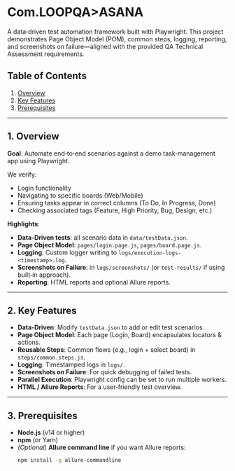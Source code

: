 # Com.LOOPQA>ASANA

A data‐driven test automation framework built with Playwright. This project demonstrates Page Object Model (POM), common steps, logging, reporting, and screenshots on failure—aligned with the provided QA Technical Assessment requirements.

## Table of Contents

1. [Overview](#overview)  
2. [Key Features](#key-features)  
3. [Prerequisites](#prerequisites)

---

## 1. Overview

**Goal**: Automate end‐to‐end scenarios against a demo task‐management app using Playwright.

We verify:
- Login functionality  
- Navigating to specific boards (Web/Mobile)  
- Ensuring tasks appear in correct columns (To Do, In Progress, Done)  
- Checking associated tags (Feature, High Priority, Bug, Design, etc.)

**Highlights**:
- **Data‐Driven tests**: all scenario data in `data/testData.json`.  
- **Page Object Model**: `pages/login.page.js`, `pages/board.page.js`.  
- **Logging**: Custom logger writing to `logs/execution-logs-<timestamp>.log`.  
- **Screenshots on Failure**: in `logs/screenshots/` (or `test-results/` if using built‐in approach).  
- **Reporting**: HTML reports and optional Allure reports.

---

## 2. Key Features

- **Data‐Driven**: Modify `testData.json` to add or edit test scenarios.  
- **Page Object Model**: Each page (Login, Board) encapsulates locators & actions.  
- **Reusable Steps**: Common flows (e.g., login + select board) in `steps/common.steps.js`.  
- **Logging**: Timestamped logs in `logs/`.  
- **Screenshots on Failure**: For quick debugging of failed tests.  
- **Parallel Execution**: Playwright config can be set to run multiple workers.  
- **HTML / Allure Reports**: For a user‐friendly test overview.

---

## 3. Prerequisites

- **Node.js** (v14 or higher)  
- **npm** (or Yarn)  
- *(Optional)* **Allure command line** if you want Allure reports:  
  ```bash
  npm install -g allure-commandline

  
